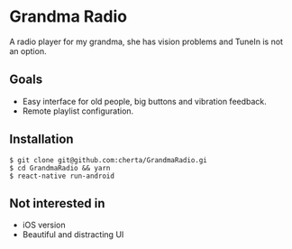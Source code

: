 # Grandma Radio

A radio player for my grandma, she has vision problems and TuneIn is not an option.

## Goals

* Easy interface for old people, big buttons and vibration feedback.
* Remote playlist configuration.

## Installation

```
$ git clone git@github.com:cherta/GrandmaRadio.gi
$ cd GrandmaRadio && yarn
$ react-native run-android
```

## Not interested in

* iOS version
* Beautiful and distracting UI

